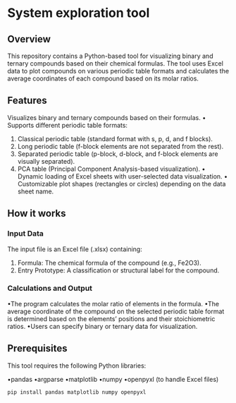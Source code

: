 # System exploration tool


## **Overview**
This repository contains a Python-based tool for visualizing binary and ternary compounds based on their chemical formulas. The tool uses Excel data to plot compounds on various periodic table formats and calculates the average coordinates of each compound based on its molar ratios.

## **Features**
Visualizes binary and ternary compounds based on their formulas.
• Supports different periodic table formats:
1.	Classical periodic table (standard format with s, p, d, and f blocks).
2.	Long periodic table (f-block elements are not separated from the rest).
3.	Separated periodic table (p-block, d-block, and f-block elements are visually separated).
4.	PCA table (Principal Component Analysis-based visualization).
•	Dynamic loading of Excel sheets with user-selected data visualization.
•	Customizable plot shapes (rectangles or circles) depending on the data sheet name.

## **How it works**

### Input Data

The input file is an Excel file (.xlsx) containing:

1. Formula: The chemical formula of the compound (e.g., Fe2O3).
2. Entry Prototype: A classification or structural label for the compound.

### Calculations and Output

•The program calculates the molar ratio of elements in the formula.
•The average coordinate of the compound on the selected periodic table format is determined based on the elements’ positions and their stoichiometric ratios.
•Users can specify binary or ternary data for visualization.


## **Prerequisites**
This tool requires the following Python libraries:

•pandas
•argparse
•matplotlib
•numpy
•openpyxl (to handle Excel files)

	pip install pandas matplotlib numpy openpyxl


